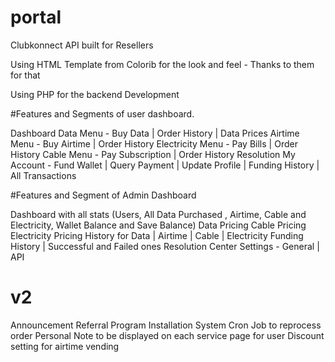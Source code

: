 # portal
Clubkonnect API built for Resellers

Using HTML Template from Colorib for the look and feel - Thanks to them for that

Using PHP for the backend Development

#Features and Segments of user dashboard.

Dashboard
Data Menu - Buy Data | Order History | Data Prices
Airtime  Menu - Buy Airtime | Order History
Electricity Menu - Pay Bills | Order History
Cable Menu - Pay Subscription | Order History
Resolution
My Account - Fund Wallet | Query Payment | Update Profile | Funding History | All Transactions



#Features and Segment of Admin Dashboard

Dashboard with all stats (Users, All Data Purchased , Airtime, Cable and Electricity, Wallet Balance and Save Balance)
Data Pricing
Cable Pricing 
Electricity Pricing
History for Data | Airtime | Cable | Electricity
Funding History | Successful and Failed ones
Resolution Center
Settings - General | API



# v2
Announcement
Referral Program
Installation System
Cron Job to reprocess order
Personal Note to be displayed on each service page for user
Discount setting for airtime vending
